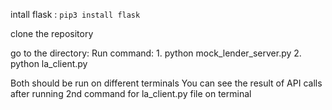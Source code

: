 intall flask : `pip3 install flask`

clone the repository 

go to the directory:
Run command: 
    1. python mock_lender_server.py
    2. python la_client.py 

Both should be run on different terminals
You can see the result of API calls after running 2nd command for la_client.py file on terminal
